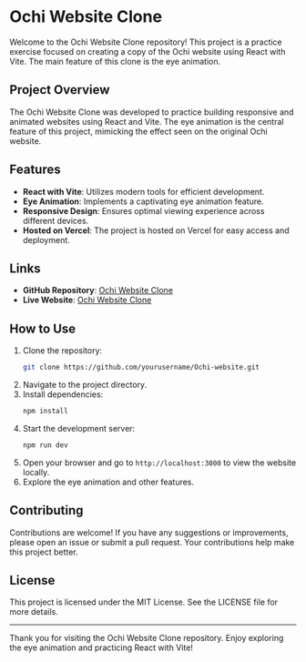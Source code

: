# Ochi Website Clone

Welcome to the Ochi Website Clone repository! This project is a practice exercise focused on creating a copy of the Ochi website using React with Vite. The main feature of this clone is the eye animation.

## Project Overview

The Ochi Website Clone was developed to practice building responsive and animated websites using React and Vite. The eye animation is the central feature of this project, mimicking the effect seen on the original Ochi website.

## Features

- **React with Vite**: Utilizes modern tools for efficient development.
- **Eye Animation**: Implements a captivating eye animation feature.
- **Responsive Design**: Ensures optimal viewing experience across different devices.
- **Hosted on Vercel**: The project is hosted on Vercel for easy access and deployment.

## Links

- **GitHub Repository**: [Ochi Website Clone](https://SHAIKARSHADA/Ochi-website/)
- **Live Website**: [Ochi Website Clone](https://ochi-website-ashy.vercel.app/)

## How to Use

1. Clone the repository:
    ```bash
    git clone https://github.com/yourusername/Ochi-website.git
    ```
2. Navigate to the project directory.
3. Install dependencies:
    ```bash
    npm install
    ```
4. Start the development server:
    ```bash
    npm run dev
    ```
5. Open your browser and go to `http://localhost:3000` to view the website locally.
6. Explore the eye animation and other features.

## Contributing

Contributions are welcome! If you have any suggestions or improvements, please open an issue or submit a pull request. Your contributions help make this project better.

## License

This project is licensed under the MIT License. See the LICENSE file for more details.

---

Thank you for visiting the Ochi Website Clone repository. Enjoy exploring the eye animation and practicing React with Vite!
